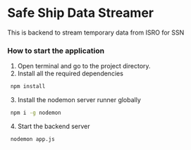 # Safe Ship Data Streamer

This is backend to stream temporary data from ISRO for SSN
### How to start the application
1. Open terminal and go to the project directory.
2. Install all the required dependencies
```sh
 npm install
```
3. Install the nodemon server runner globally
```sh
 npm i -g nodemon
```
4. Start the backend server
```sh
 nodemon app.js
 ```
